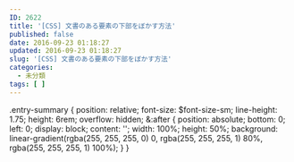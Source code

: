 ```yaml
---
ID: 2622
title: '[CSS] 文書のある要素の下部をぼかす方法'
published: false
date: 2016-09-23 01:18:27
updated: 2016-09-23 01:18:27
slug: '[CSS] 文書のある要素の下部をぼかす方法'
categories:
  - 未分類
tags: [ ]
---
```

  .entry-summary {
    position: relative;
    font-size: $font-size-sm;
    line-height: 1.75;
    height: 6rem;
    overflow: hidden;
    &:after {
      position: absolute;
      bottom: 0;
      left: 0;
      display: block;
      content: '';
      width: 100%;
      height: 50%;
      background: linear-gradient(rgba(255, 255, 255, 0) 0, rgba(255, 255, 255, 1) 80%, rgba(255, 255, 255, 1) 100%);
    }
  }